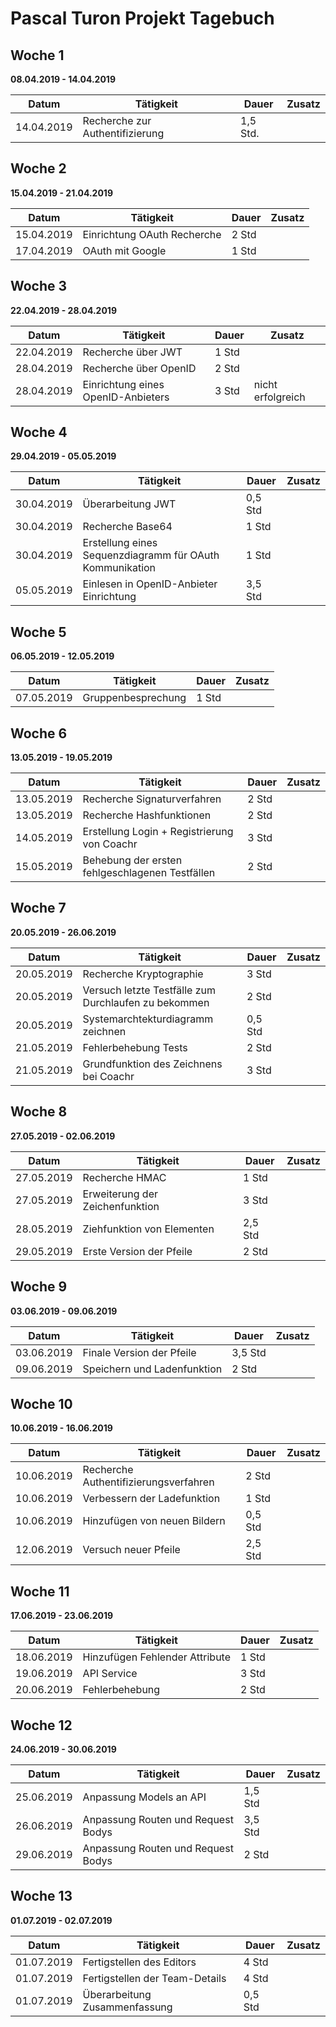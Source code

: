 # Pascal Turon Projekt Tagebuch



## Woche 1

__08.04.2019 - 14.04.2019__

| Datum      | Tätigkeit                       | Dauer    | Zusatz |
| ---------- | ------------------------------- | -------- | ------ |
| 14.04.2019 | Recherche zur Authentifizierung | 1,5 Std. |        |



## Woche 2

__15.04.2019 - 21.04.2019__

| Datum      | Tätigkeit                   | Dauer | Zusatz |
| ---------- | --------------------------- | ----- | ------ |
| 15.04.2019 | Einrichtung OAuth Recherche | 2 Std |        |
| 17.04.2019 | OAuth mit Google            | 1 Std |        |

## Woche 3

__22.04.2019 - 28.04.2019__

| Datum      | Tätigkeit                          | Dauer | Zusatz            |
| ---------- | ---------------------------------- | ----- | ----------------- |
| 22.04.2019 | Recherche über JWT                 | 1 Std |                   |
| 28.04.2019 | Recherche über OpenID              | 2 Std |                   |
| 28.04.2019 | Einrichtung eines OpenID-Anbieters | 3 Std | nicht erfolgreich |

## Woche 4

__29.04.2019 - 05.05.2019__

| Datum      | Tätigkeit                                                | Dauer   | Zusatz |
| ---------- | -------------------------------------------------------- | ------- | ------ |
| 30.04.2019 | Überarbeitung JWT                                        | 0,5 Std |        |
| 30.04.2019 | Recherche Base64                                         | 1 Std   |        |
| 30.04.2019 | Erstellung eines Sequenzdiagramm für OAuth Kommunikation | 1 Std   |        |
| 05.05.2019 | Einlesen in OpenID-Anbieter Einrichtung                  | 3,5 Std |        |

## Woche 5 

__06.05.2019 - 12.05.2019__

| Datum      | Tätigkeit          | Dauer | Zusatz |
| ---------- | ------------------ | ----- | ------ |
| 07.05.2019 | Gruppenbesprechung | 1 Std |        |

## Woche 6

__13.05.2019 - 19.05.2019__

| Datum      | Tätigkeit                                       | Dauer | Zusatz |
| ---------- | ----------------------------------------------- | ----- | ------ |
| 13.05.2019 | Recherche Signaturverfahren                     | 2 Std |        |
| 13.05.2019 | Recherche Hashfunktionen                        | 2 Std |        |
| 14.05.2019 | Erstellung Login + Registrierung von Coachr     | 3 Std |        |
| 15.05.2019 | Behebung der ersten fehlgeschlagenen Testfällen | 2 Std |        |

## Woche 7

__20.05.2019 - 26.06.2019__

| Datum      | Tätigkeit                                            | Dauer   | Zusatz |
| ---------- | ---------------------------------------------------- | ------- | ------ |
| 20.05.2019 | Recherche Kryptographie                              | 3 Std   |        |
| 20.05.2019 | Versuch letzte Testfälle zum Durchlaufen zu bekommen | 2 Std   |        |
| 20.05.2019 | Systemarchtekturdiagramm zeichnen                    | 0,5 Std |        |
| 21.05.2019 | Fehlerbehebung Tests                                 | 2 Std   |        |
| 21.05.2019 | Grundfunktion des Zeichnens bei Coachr               | 3 Std   |        |

## Woche 8

__27.05.2019 - 02.06.2019__

| Datum      | Tätigkeit                       | Dauer   | Zusatz |
| ---------- | ------------------------------- | ------- | ------ |
| 27.05.2019 | Recherche HMAC                  | 1 Std   |        |
| 27.05.2019 | Erweiterung der Zeichenfunktion | 3 Std   |        |
| 28.05.2019 | Ziehfunktion von Elementen      | 2,5 Std |        |
| 29.05.2019 | Erste Version der Pfeile        | 2 Std   |        |

## Woche 9

__03.06.2019 - 09.06.2019__

| Datum      | Tätigkeit                   | Dauer   | Zusatz |
| ---------- | --------------------------- | ------- | ------ |
| 03.06.2019 | Finale Version der Pfeile   | 3,5 Std |        |
| 09.06.2019 | Speichern und Ladenfunktion | 2 Std   |        |

## Woche 10

__10.06.2019 - 16.06.2019__

| Datum      | Tätigkeit                             | Dauer   | Zusatz |
| ---------- | ------------------------------------- | ------- | ------ |
| 10.06.2019 | Recherche Authentifizierungsverfahren | 2 Std   |        |
| 10.06.2019 | Verbessern der Ladefunktion           | 1 Std   |        |
| 10.06.2019 | Hinzufügen von neuen Bildern          | 0,5 Std |        |
| 12.06.2019 | Versuch neuer Pfeile                  | 2,5 Std |        |

## Woche 11

__17.06.2019 - 23.06.2019__

| Datum      | Tätigkeit                      | Dauer | Zusatz |
| ---------- | ------------------------------ | ----- | ------ |
| 18.06.2019 | Hinzufügen Fehlender Attribute | 1 Std |        |
| 19.06.2019 | API Service                    | 3 Std |        |
| 20.06.2019 | Fehlerbehebung                 | 2 Std |        |

## Woche 12

__24.06.2019 - 30.06.2019__

| Datum      | Tätigkeit                          | Dauer   | Zusatz |
| ---------- | ---------------------------------- | ------- | ------ |
| 25.06.2019 | Anpassung Models an API            | 1,5 Std |        |
| 26.06.2019 | Anpassung Routen und Request Bodys | 3,5 Std |        |
| 29.06.2019 | Anpassung Routen und Request Bodys | 2 Std   |        |

## Woche 13

__01.07.2019 - 02.07.2019__

| Datum      | Tätigkeit                      | Dauer   | Zusatz |
| ---------- | ------------------------------ | ------- | ------ |
| 01.07.2019 | Fertigstellen des Editors      | 4 Std   |        |
| 01.07.2019 | Fertigstellen der Team-Details | 4 Std   |        |
| 01.07.2019 | Überarbeitung Zusammenfassung  | 0,5 Std |        |